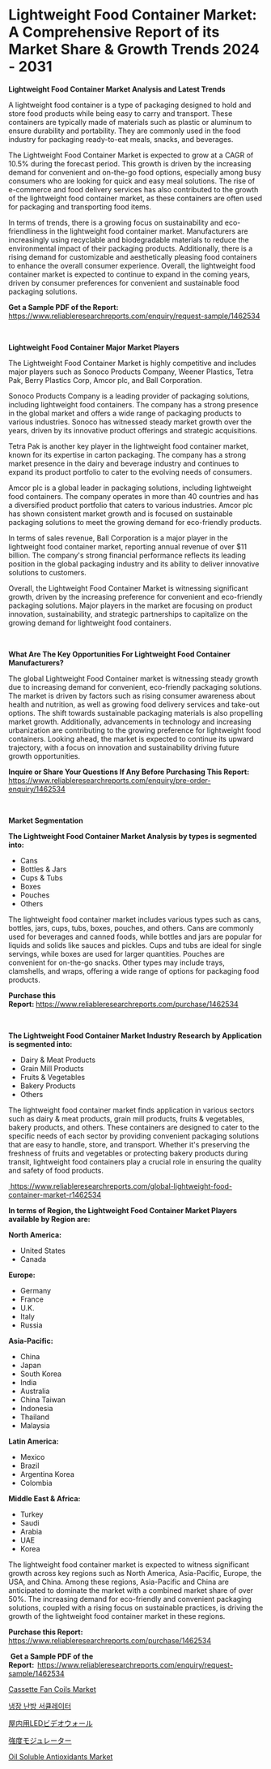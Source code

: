 <p><h1>Lightweight Food Container Market: A Comprehensive Report of its Market Share & Growth Trends 2024 - 2031</h1></p><p><strong>Lightweight Food Container Market Analysis and Latest Trends</strong></p>
<p><p>A lightweight food container is a type of packaging designed to hold and store food products while being easy to carry and transport. These containers are typically made of materials such as plastic or aluminum to ensure durability and portability. They are commonly used in the food industry for packaging ready-to-eat meals, snacks, and beverages.</p><p>The Lightweight Food Container Market is expected to grow at a CAGR of 10.5% during the forecast period. This growth is driven by the increasing demand for convenient and on-the-go food options, especially among busy consumers who are looking for quick and easy meal solutions. The rise of e-commerce and food delivery services has also contributed to the growth of the lightweight food container market, as these containers are often used for packaging and transporting food items.</p><p>In terms of trends, there is a growing focus on sustainability and eco-friendliness in the lightweight food container market. Manufacturers are increasingly using recyclable and biodegradable materials to reduce the environmental impact of their packaging products. Additionally, there is a rising demand for customizable and aesthetically pleasing food containers to enhance the overall consumer experience. Overall, the lightweight food container market is expected to continue to expand in the coming years, driven by consumer preferences for convenient and sustainable food packaging solutions.</p></p>
<p><strong>Get a Sample PDF of the Report:&nbsp;</strong> <a href="https://www.reliableresearchreports.com/enquiry/request-sample/1462534">https://www.reliableresearchreports.com/enquiry/request-sample/1462534</a></p>
<p>&nbsp;</p>
<p><strong>Lightweight Food Container Major Market Players</strong></p>
<p><p>The Lightweight Food Container Market is highly competitive and includes major players such as Sonoco Products Company, Weener Plastics, Tetra Pak, Berry Plastics Corp, Amcor plc, and Ball Corporation. </p><p>Sonoco Products Company is a leading provider of packaging solutions, including lightweight food containers. The company has a strong presence in the global market and offers a wide range of packaging products to various industries. Sonoco has witnessed steady market growth over the years, driven by its innovative product offerings and strategic acquisitions.</p><p>Tetra Pak is another key player in the lightweight food container market, known for its expertise in carton packaging. The company has a strong market presence in the dairy and beverage industry and continues to expand its product portfolio to cater to the evolving needs of consumers.</p><p>Amcor plc is a global leader in packaging solutions, including lightweight food containers. The company operates in more than 40 countries and has a diversified product portfolio that caters to various industries. Amcor plc has shown consistent market growth and is focused on sustainable packaging solutions to meet the growing demand for eco-friendly products.</p><p>In terms of sales revenue, Ball Corporation is a major player in the lightweight food container market, reporting annual revenue of over $11 billion. The company's strong financial performance reflects its leading position in the global packaging industry and its ability to deliver innovative solutions to customers.</p><p>Overall, the Lightweight Food Container Market is witnessing significant growth, driven by the increasing preference for convenient and eco-friendly packaging solutions. Major players in the market are focusing on product innovation, sustainability, and strategic partnerships to capitalize on the growing demand for lightweight food containers.</p></p>
<p>&nbsp;</p>
<p><strong>What Are The Key Opportunities For Lightweight Food Container Manufacturers?</strong></p>
<p><p>The global Lightweight Food Container market is witnessing steady growth due to increasing demand for convenient, eco-friendly packaging solutions. The market is driven by factors such as rising consumer awareness about health and nutrition, as well as growing food delivery services and take-out options. The shift towards sustainable packaging materials is also propelling market growth. Additionally, advancements in technology and increasing urbanization are contributing to the growing preference for lightweight food containers. Looking ahead, the market is expected to continue its upward trajectory, with a focus on innovation and sustainability driving future growth opportunities.</p></p>
<p><strong>Inquire or Share Your Questions If Any Before Purchasing This Report:</strong> <a href="https://www.reliableresearchreports.com/enquiry/pre-order-enquiry/1462534">https://www.reliableresearchreports.com/enquiry/pre-order-enquiry/1462534</a></p>
<p>&nbsp;</p>
<p><strong>Market Segmentation</strong></p>
<p><strong>The Lightweight Food Container Market Analysis by types is segmented into:</strong></p>
<p><ul><li>Cans</li><li>Bottles & Jars</li><li>Cups & Tubs</li><li>Boxes</li><li>Pouches</li><li>Others</li></ul></p>
<p><p>The lightweight food container market includes various types such as cans, bottles, jars, cups, tubs, boxes, pouches, and others. Cans are commonly used for beverages and canned foods, while bottles and jars are popular for liquids and solids like sauces and pickles. Cups and tubs are ideal for single servings, while boxes are used for larger quantities. Pouches are convenient for on-the-go snacks. Other types may include trays, clamshells, and wraps, offering a wide range of options for packaging food products.</p></p>
<p><strong>Purchase this Report:&nbsp;</strong><a href="https://www.reliableresearchreports.com/purchase/1462534">https://www.reliableresearchreports.com/purchase/1462534</a></p>
<p>&nbsp;</p>
<p><strong>The Lightweight Food Container Market Industry Research by Application is segmented into:</strong></p>
<p><ul><li>Dairy & Meat Products</li><li>Grain Mill Products</li><li>Fruits & Vegetables</li><li>Bakery Products</li><li>Others</li></ul></p>
<p><p>The lightweight food container market finds application in various sectors such as dairy & meat products, grain mill products, fruits & vegetables, bakery products, and others. These containers are designed to cater to the specific needs of each sector by providing convenient packaging solutions that are easy to handle, store, and transport. Whether it's preserving the freshness of fruits and vegetables or protecting bakery products during transit, lightweight food containers play a crucial role in ensuring the quality and safety of food products.</p></p>
<p><a href="https://www.reliableresearchreports.com/global-lightweight-food-container-market-r1462534">&nbsp;https://www.reliableresearchreports.com/global-lightweight-food-container-market-r1462534</a></p>
<p><strong>In terms of Region, the Lightweight Food Container Market Players available by Region are:</strong></p>
<p>
    <p> <strong> North America: </strong>
        <ul>
            <li>United States</li>
            <li>Canada</li>
        </ul>
        </p> 
    <p> <strong> Europe: </strong>
        <ul>
            <li>Germany</li>
            <li>France</li>
            <li>U.K.</li>
            <li>Italy</li>
            <li>Russia</li>
        </ul>
        </p> 
    <p> <strong> Asia-Pacific: </strong>
        <ul>
            <li>China</li>
            <li>Japan</li>
            <li>South Korea</li>
            <li>India</li>
            <li>Australia</li>
            <li>China Taiwan</li>
            <li>Indonesia</li>
            <li>Thailand</li>
            <li>Malaysia</li>
        </ul>
        </p> 
    <p> <strong> Latin America: </strong>
        <ul>
            <li>Mexico</li>
            <li>Brazil</li>
            <li>Argentina Korea</li>
            <li>Colombia</li>
        </ul>
        </p> 
    <p> <strong> Middle East & Africa: </strong>
        <ul>
            <li>Turkey</li>
            <li>Saudi</li>
            <li>Arabia</li>
            <li>UAE</li>
            <li>Korea</li>
        </ul>
    </p>
    </p>
<p><p>The lightweight food container market is expected to witness significant growth across key regions such as North America, Asia-Pacific, Europe, the USA, and China. Among these regions, Asia-Pacific and China are anticipated to dominate the market with a combined market share of over 50%. The increasing demand for eco-friendly and convenient packaging solutions, coupled with a rising focus on sustainable practices, is driving the growth of the lightweight food container market in these regions.</p></p>
<p><strong>Purchase this Report: </strong><a href="https://www.reliableresearchreports.com/purchase/1462534">https://www.reliableresearchreports.com/purchase/1462534</a></p>
<p>&nbsp;<strong>Get a Sample PDF of the Report:&nbsp;&nbsp;</strong><a href="https://www.reliableresearchreports.com/enquiry/request-sample/1462534">https://www.reliableresearchreports.com/enquiry/request-sample/1462534</a></p>
<p><strong></strong></p>
<p><p><a href="https://github.com/ruddyyedelwadw/Market-Research-Report-List-2/blob/main/cassette-fan-coils-market.md">Cassette Fan Coils Market</a></p><p><a href="https://github.com/TobyKub4685/Market-Research-Report-List-1/blob/main/911795538297.md">냉장 난방 서큘레이터</a></p><p><a href="https://github.com/JacksonWiza1924/Market-Research-Report-List-1/blob/main/937736341152.md">屋内用LEDビデオウォール</a></p><p><a href="https://github.com/dawson566/Market-Research-Report-List-1/blob/main/904163641153.md">強度モジュレーター</a></p><p><a href="https://issuu.com/reportprime-2/docs/oil-soluble-antioxidants-market-size-2030.pptx">Oil Soluble Antioxidants Market</a></p></p>